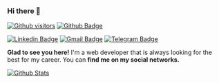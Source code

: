 ### Hi there 👋

[![Github visitors](https://visitor-badge.glitch.me/badge?page_id=EversonSilva9799.visitor-badge)](https://github.com/EversonSilva9799)
[![Github Badge](https://img.shields.io/badge/-Github-000?style=flat-square&logo=Github&logoColor=white&link=https://github.com/EversonSilva9799)](https://github.com/EversonSilva9799)

[![Linkedin Badge](https://img.shields.io/badge/-LinkedIn-blue?style=flat-square&logo=Linkedin&logoColor=white&link=https://www.linkedin.com/in/everson-silva-1086b697/)](https://www.linkedin.com/in/everson-silva-1086b697/)
[![Gmail Badge](https://img.shields.io/badge/-Gmail-c14438?style=flat-square&logo=Gmail&logoColor=white&link=mailto:eversonsilva9799@gmail.com)](mailto:eversonsilva9799@gmail.com)
[![Telegram Badge](https://img.shields.io/badge/-Telegram-1ca0f1?style=flat-square&labelColor=1ca0f1&logo=telegram&logoColor=white&link=https://t.me/everson_silva/)](https://t.me/everson_silva/)

**Glad to see you here!** I'm a web developer that is always looking for the best for my career. You can **find me on my social networks.**

[![Github Stats](https://github-readme-stats.vercel.app/api?username=EversonSilva9799&hide=[%22issues%22,%22prs%22,%22contribs%22]&show_icons=true&theme=default)](https://github.com/EversonSilva9799)
